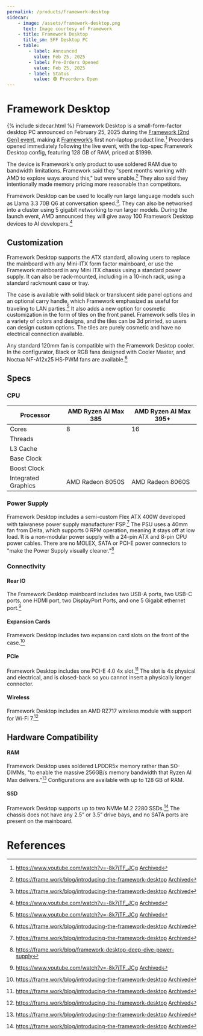 ```yaml
---
permalink: /products/framework-desktop
sidecar:
    - image: /assets/framework-desktop.png
      text: Image courtesy of Framework
    - title: Framework Desktop
      title_sm: SFF Desktop PC
    - table:
        - label: Announced
          value: Feb 25, 2025
        - label: Pre-Orders Opened
          value: Feb 25, 2025
        - label: Status
          value: 🟢 Preorders Open
---
```

# Framework Desktop
{% include sidecar.html %}
Framework Desktop is a small-form-factor desktop PC announced on February 25, 2025 during the [Framework [2nd Gen] event](/events/2nd-gen), making it [Framework’s](/framework-computer-inc) first non-laptop product line.[^1] Preorders opened immediately following the live event, with the top-spec Framework Desktop config, featuring 128 GB of RAM, priced at $1999.

The device is Framework's only product to use soldered RAM due to bandwidth limitations. Framework said they "spent months working with AMD to explore ways around this," but were unable.[^2] They also said they intentionally made memory pricing more reasonable than competitors.

Framework Desktop can be used to locally run large language models such as Llama 3.3 70B Q6 at conversation speed.[^2]. They can also be networked into a cluster using 5 gigabit networking to run larger models. During the launch event, AMD announced they will give away 100 Framework Desktop devices to AI developers.[^1]

## Customization
Framework Desktop supports the ATX standard, allowing users to replace the mainboard with any Mini-ITX form factor mainboard, or use the Framework mainboard in any Mini ITX chassis using a standard power supply. It can also be rack-mounted, including in a 10-inch rack, using a standard rackmount case or tray.

The case is available with solid black or translucent side panel options and an optional carry handle, which Framework emphasized as useful for traveling to LAN parties.[^1] It also adds a new option for cosmetic customization in the form of tiles on the front panel. Framework sells tiles in a variety of colors and designs, and the tiles can be 3d printed, so users can design custom options. The tiles are purely cosmetic and have no electrical connection available.

Any standard 120mm fan is compatible with the Framework Desktop cooler. In the configurator, Black or RGB fans designed with Cooler Master, and Noctua NF-A12x25 HS-PWM fans are available.[^2]

## Specs
### CPU

| Processor           | AMD Ryzen AI Max 385       | AMD Ryzen AI Max 395+      |
| ------------------- | -------------------------- | -------------------------- |
| Cores               | 8                          | 16                         |
| Threads             |                            |                            |                        
| L3 Cache            |                            |                            |
| Base Clock          |                            |                            |
| Boost Clock         |                            |                            |
| Integrated Graphics | AMD Radeon 8050S           | AMD Radeon 8060S           |

### Power Supply
Framework Desktop includes a semi-custom Flex ATX 400W developed with taiwanese power supply manufacturer FSP.[^2] The PSU uses a 40mm fan from Delta, which supports 0 RPM operation, meaning it stays off at low load. It is a non-modular power supply with a 24-pin ATX and 8-pin CPU power cables. There are no MOLEX, SATA or PCI-E power connectors to "make the Power Supply visually cleaner."[^4]

### Connectivity

#### Rear IO
The Framework Desktop mainboard includes two USB-A ports, two USB-C ports, one HDMI port, two DisplayPort Ports, and one 5 Gigabit ethernet port.[^1]

#### Expansion Cards
Framework Desktop includes two expansion card slots on the front of the case.[^2]

#### PCIe
Framework Desktop includes one PCI-E 4.0 4x slot.[^2] The slot is 4x physical and electrical, and is closed-back so you cannot insert a physically longer connector.

#### Wireless
Framework Desktop includes an AMD RZ717 wireless module with support for Wi-Fi 7.[^2]

## Hardware Compatibility
#### RAM
Framework Desktop uses soldered LPDDR5x memory rather than SO-DIMMs, "to enable the massive 256GB/s memory bandwidth that Ryzen AI Max delivers."[^2] Configurations are available with up to 128 GB of RAM.

#### SSD
Framework Desktop supports up to two NVMe M.2 2280 SSDs.[^2] The chassis does not have any 2.5” or 3.5” drive bays, and no SATA ports are present on the mainboard.

# References
[^1]: <https://www.youtube.com/watch?v=-8k7jTF_JCg> [Archived](http://web.archive.org/web/20250402013005/https://www.youtube.com/watch?v=-8k7jTF_JCg) 
[^2]: <https://frame.work/blog/introducing-the-framework-desktop> [Archived](https://web.archive.org/web/20250415185536/https://frame.work/blog/introducing-the-framework-desktop) 
[^3]: <https://frame.work/desktop?tab=specs> [Archived](http://web.archive.org/web/20250401005454/https://frame.work/desktop?tab=specs)
[^4]: <https://frame.work/blog/framework-desktop-deep-dive-power-supply>

